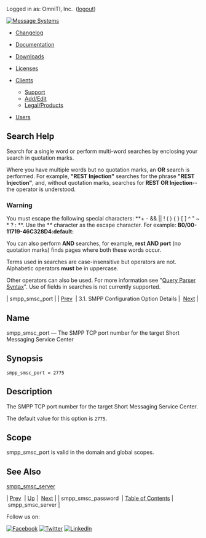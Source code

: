 Logged in as: OmniTI, Inc.  ([logout](https://support.messagesystems.com/logout.php))

[![Message Systems](https://support.messagesystems.com/images/ms-white205.png)](https://support.messagesystems.com/start.php) 

*   [Changelog](https://support.messagesystems.com/start.php?show=changelog)
*   [Documentation](https://support.messagesystems.com/docs/)
*   [Downloads](https://support.messagesystems.com/start.php)

*   [Licenses](https://support.messagesystems.com/license_summary.php)
*   <a href="">Clients</a>
    *   [Support](https://support.messagesystems.com/cs.php)
    *   [Add/Edit](https://support.messagesystems.com/edit_client.php)
    *   [Legal/Products](https://support.messagesystems.com/edit_products.php)
*   [Users](https://support.messagesystems.com/edit_customer.php)

## Search Help

Search for a single word or perform multi-word searches by enclosing your search in quotation marks.

Where you have multiple words but no quotation marks, an **OR** search is performed. For example, **"REST Injection"** searches for the phrase **"REST Injection"**, and, without quotation marks, searches for **REST OR Injection**--the operator is understood.

### Warning

You must escape the following special characters: **+ - && || ! ( ) { } [ ] ^ " ~ * ? : \**. Use the **\** character as the escape character. For example: **B0/00-11719-46C328D4\:default\:**

You can also perform **AND** searches, for example, **rest AND port** (no quotation marks) finds pages where both these words occur.

Terms used in searches are case-insensitive but operators are not. Alphabetic operators **must** be in uppercase.

Other operators can also be used. For more information see "[Query Parser Syntax](https://lucene.apache.org/core/old_versioned_docs/versions/3_0_0/queryparsersyntax.html)". Use of fields in searches is not currently supported.

| smpp_smsc_port |
| [Prev](mobility.conf.smpp_smsc_password.php)  | 3.1. SMPP Configuration Option Details |  [Next](mobility.conf.smpp_smsc_server.php) |

<a name="mobility.conf.smpp_smsc_port"></a>
## Name

smpp_smsc_port — The SMPP TCP port number for the target Short Messaging Service Center

## Synopsis

`smpp_smsc_port = 2775`

<a name="idp2162064"></a>
## Description

The SMPP TCP port number for the target Short Messaging Service Center.

The default value for this option is `2775`.

<a name="idp2164864"></a>
## Scope

smpp_smsc_port is valid in the domain and global scopes.

<a name="idp2166720"></a>
## See Also

[smpp_smsc_server](mobility.conf.smpp_smsc_server.php "smpp_smsc_server")

| [Prev](mobility.conf.smpp_smsc_password.php)  | [Up](mobility.smpp.options.php#mobility.conf) |  [Next](mobility.conf.smpp_smsc_server.php) |
| smpp_smsc_password  | [Table of Contents](index.php) |  smpp_smsc_server |

Follow us on:

[![Facebook](https://support.messagesystems.com/images/icon-facebook.png)](http://www.facebook.com/messagesystems) [![Twitter](https://support.messagesystems.com/images/icon-twitter.png)](http://twitter.com/#!/MessageSystems) [![LinkedIn](https://support.messagesystems.com/images/icon-linkedin.png)](http://www.linkedin.com/company/message-systems)